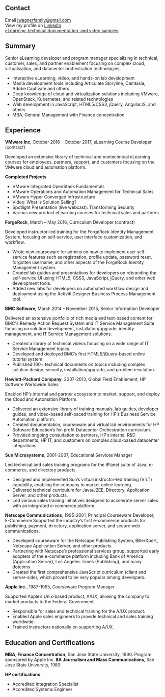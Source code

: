 ## Contact
Email jwagnerfamily@gmail.com<br>
View my profile on 
<a href="https://www.linkedin.com/in/jwagner6/" target="_blank">LinkedIn</a><br>
<a href="https://jamespwagner.github.io/samples" target="_blank">eLearning, technical documentation, and video samples</a>

## Summary
Senior eLearning developer and program manager specializing in technical, customer, sales, and partner enablement focusing on complex cloud, virtualization, and datacenter orchestration technologies.
* Interactive eLearning, video, and hands-on lab development
* Media development tools including Articulate Storyline, Camtasia, Adobe Captivate and others
* Deep knowledge of cloud and virtualization solutions including VMware, OpenStack, Kubernetes, and related technologies
* Web development in JavaScript, HTML5/CSS3, jQuery, AngularJS, and others
* MBA, General Management with Finance concentration

## Experience
**VMware Inc**, October 2016 – October 2017, eLearning Course Developer (contract)

Developed an extensive library of technical and nontechnical eLearning courses for employees, partners, support, and customers focusing on the VMware cloud and automation platform.

**Completed Projects**

* VMware Integrated OpenStack Fundamentals
* VMware Operations and Automation Management for Technical Sales
* VMware Hyper Converged Infrastructure
* Video: What is Solution Selling?
* Spotlight Presentation (live webcast): Transforming Security
* Various new product eLearning courses for technical sales and partners

**ForgeRock**, March – May 2016, Curriculum Developer (contract)

Developed instructor-led training for the ForgeRock Identity Management System, focusing on self-service, user interface customization, and workflow.
* Wrote new courseware for admins on how to implement user self-service features such as registration, profile update, password reset, forgotten username, and other aspects of the ForgeRock Identity Management system.
* Created lab guides and presentations for developers on rebranding the self-service UI using HTML5, CSS3, JavaScript, jQuery, and other web development tools.
* Added new labs for developers on automated workflow design and deployment using the Activiti Designer Business Process Management tool.

**BMC Software**, March 2014 – November 2015, Senior Information Developer

Delivered an extensive portfolio of rich media and text-based content for BMC's Remedy Action Request System and IT Service Management Suite focusing on solution development, installation/upgrade, identity management, and IT Service Management solutions.
* Created a library of technical videos focusing on a wide range of IT Service Management topics.
* Developed and deployed BMC’s first HTML5/jQuery-based online tutorial system.
* Published 100+ technical documents on topics including complex solution design, security, installation/upgrade, and problem resolution.

**Hewlett-Packard Company**, 2007-2013, Global Field Enablement, HP Software Worldwide Sales

Enabled HP’s internal and partner ecosystem to market, support, and deploy the Cloud and Automation Platform.
* Delivered an extensive library of training manuals, lab guides, developer guides, and video-based self-paced training for HP’s Business Service Automation platform.
* Created documentation, courseware and virtual lab environments for HP Software Education’s for-profit Datacenter Orchestration curriculum.
* Provided ongoing consultation to partners, HP’s internal R&D departments, HP IT, and customers on complex cloud-based datacenter integrations.

**Sun Microsystems**, 2001-2007, Educational Services Manager

Led technical and sales training programs for the iPlanet suite of Java, e-commerce, and directory products. 
* Designed and implemented Sun’s virtual instructor-led training (VILT) capability, enabling the company to market online learning.
* Delivered technical curriculum for Java/J2EE, Directory, Application Server, and other products.
* Led various sales training initiatives designed to accelerate server sales with an integrated e-commerce platform.

**Netscape Communications**, 1995-2001, Principal Courseware Developer, E-Commerce
Supported the industry’s first e-commerce products for publishing, payment, directory, application server, and secure web communications.
* Developed courseware for the Netscape Publishing System, BillerXpert, Netscape Application Server, and other products.
* Partnering with Netscape’s professional services group, supported early adopters of the e-commerce platform including Bank of America (Application Server), Los Angeles Times (Publishing), and many dotcoms.
* Created the first comprehensive JavaScript curriculum (client and server-side), which proved to be very popular among developers.

**Apple Inc.**, 1987-1995, Courseware Program Manager

Supported Apple’s Unix-based product, A/UX, allowing the company to market products to the Federal Government.
* Responsible for sales and technical training for the A/UX product.
* Enabled Apple sales engineers to provide technical and sales training worldwide.
* Trained instructors nationally on supporting A/UX.

## Education and Certifications
**MBA, Finance Concentration**, San Jose State University, 1990. Program sponsored by Apple Inc. 
**BA Journalism and Mass Communications**, San Jose State University, 1980

**HP certifications**: 
* Accredited Integration Specialist
* Accredited Systems Engineer


